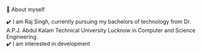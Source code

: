 🌱 About myself

✔️ I am Raj Singh, currently pursuing my bachelors of technology from Dr. A.P.J. Abdul Kalam Technical University Lucknow  in Computer and Science Engineering.<br>
✔️ I am interested in development 
